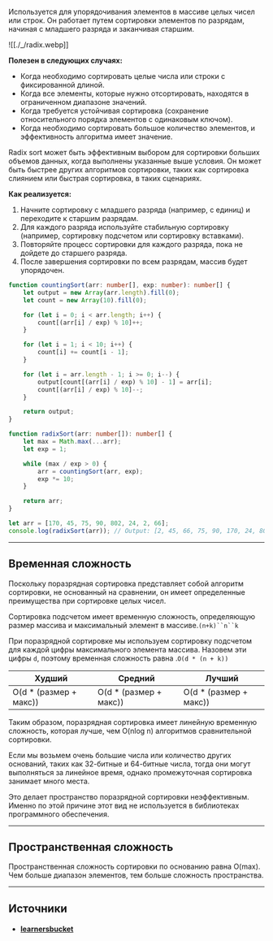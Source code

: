 Используется для упорядочивания элементов в массиве целых чисел или строк. Он работает путем сортировки элементов по разрядам, начиная с младшего разряда и заканчивая старшим.

![[./_/radix.webp]]

**Полезен в следующих случаях:**

- Когда необходимо сортировать целые числа или строки с фиксированной длиной.
- Когда все элементы, которые нужно отсортировать, находятся в ограниченном диапазоне значений.
- Когда требуется устойчивая сортировка (сохранение относительного порядка элементов с одинаковым ключом).
- Когда необходимо сортировать большое количество элементов, и эффективность алгоритма имеет значение.

Radix sort может быть эффективным выбором для сортировки больших объемов данных, когда выполнены указанные выше условия. Он может быть быстрее других алгоритмов сортировки, таких как сортировка слиянием или быстрая сортировка, в таких сценариях.

**Как реализуется:**

1. Начните сортировку с младшего разряда (например, с единиц) и переходите к старшим разрядам.
2. Для каждого разряда используйте стабильную сортировку (например, сортировку подсчетом или сортировку вставками).
3. Повторяйте процесс сортировки для каждого разряда, пока не дойдете до старшего разряда.
4. После завершения сортировки по всем разрядам, массив будет упорядочен.

```ts
function countingSort(arr: number[], exp: number): number[] {
    let output = new Array(arr.length).fill(0);
    let count = new Array(10).fill(0);

    for (let i = 0; i < arr.length; i++) {
        count[(arr[i] / exp) % 10]++;
    }

    for (let i = 1; i < 10; i++) {
        count[i] += count[i - 1];
    }

    for (let i = arr.length - 1; i >= 0; i--) {
        output[count[(arr[i] / exp) % 10] - 1] = arr[i];
        count[(arr[i] / exp) % 10]--;
    }

    return output;
}

function radixSort(arr: number[]): number[] {
    let max = Math.max(...arr);
    let exp = 1;

    while (max / exp > 0) {
        arr = countingSort(arr, exp);
        exp *= 10;
    }

    return arr;
}

let arr = [170, 45, 75, 90, 802, 24, 2, 66];
console.log(radixSort(arr)); // Output: [2, 45, 66, 75, 90, 170, 24, 802]
```

---

## Временная сложность

Поскольку поразрядная сортировка представляет собой алгоритм сортировки, не основанный на сравнении, он имеет определенные преимущества при сортировке целых чисел.

Сортировка подсчетом имеет временную сложность, определяющую размер массива и максимальный элемент в массиве.`(n+k)``n``k`

При поразрядной сортировке мы используем сортировку подсчетом для каждой цифры максимального элемента массива. Назовем эти цифры `d`, поэтому временная сложность равна .`O(d * (n + k))`

|Худший|Средний|Лучший|
|---|---|---|
|O(d * (размер + макс))|O(d * (размер + макс))|O(d * (размер + макс))|

Таким образом, поразрядная сортировка имеет линейную временную сложность, которая лучше, чем O(nlog n) алгоритмов сравнительной сортировки.

Если мы возьмем очень большие числа или количество других оснований, таких как 32-битные и 64-битные числа, тогда они могут выполняться за линейное время, однако промежуточная сортировка занимает много места.

Это делает пространство поразрядной сортировки неэффективным. Именно по этой причине этот вид не используется в библиотеках программного обеспечения.

---

## Пространственная сложность

Пространственная сложность сортировки по основанию равна O(max). Чем больше диапазон элементов, тем больше сложность пространства.


---

## Источники
- #### [learnersbucket](https://learnersbucket.com/tutorials/algorithms/radix-sort-algorithm-in-javascript/)
